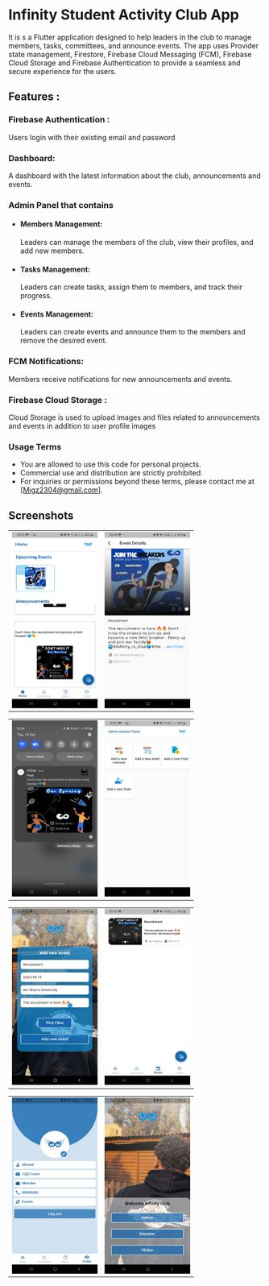 # Infinity Student Activity Club App
It is s a Flutter application designed to help leaders in the club to manage members, tasks, committees, and announce events. The app uses Provider state management, Firestore, Firebase Cloud Messaging (FCM), Firebase Cloud Storage and Firebase Authentication to provide a seamless and secure experience for the users.

## Features :

### Firebase Authentication : 
Users login with their existing email and password
### Dashboard:
A dashboard with the latest information about the club, announcements and events.
### Admin Panel that contains
- #### Members Management: 
    Leaders can manage the members of the club, view their profiles, and add new members.
- #### Tasks Management: 
    Leaders can create tasks, assign them to members, and track their progress.
- #### Events Management: 
    Leaders can create events and announce them to the members and remove the desired event.
### FCM Notifications: 
Members receive notifications for new announcements and events.
### Firebase Cloud Storage :
Cloud Storage is used to upload images and files related to announcements and events in addition to user profile images



### Usage Terms

- You are allowed to use this code for personal projects.
- Commercial use and distribution are strictly prohibited.
- For inquiries or permissions beyond these terms, please contact me at [Migz2304@gmail.com].

## Screenshots
<table>
  <tr>
    <td><img src="/Screenshots/home.jpg" alt="Home" width="170" height="350"></td>
      <td>  <img src="/Screenshots/events_details.jpg" alt="Events Details" width="170" height="350"></td>
        </tr>
</table>

<table>
  <tr>
    <td><img src="/Screenshots/notification.jpg" alt="Notification" width="170" height="350"></td>
       <td> <img src="/Screenshots/admin_panel.jpg" alt="Admin Panel" width="170" height="350"></td>
        </tr>
</table>
<table>
  <tr>
    <td><img src="/Screenshots/add_event.jpg" alt="Add Event" width="170" height="350"></td>
       <td> <img src="/Screenshots/events.jpg" alt="Events" width="170" height="350"></td>
        </tr>
</table>
<table>
  <tr>
    <td><img src="/Screenshots/profile.jpg" alt="Profile" width="170" height="350"></td>
      <td>  <img src="/Screenshots/onboarding.jpg" alt="Onboarding" width="170" height="350"></td>
        </tr>
</table>



